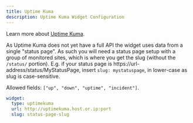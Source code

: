 ```yaml
---
title: Uptime Kuma
description: Uptime Kuma Widget Configuration
---
```


Learn more about [Uptime Kuma](https://github.com/louislam/uptime-kuma).

As Uptime Kuma does not yet have a full API the widget uses data from a single "status page". As such you will need a status page setup with a group of monitored sites, which is where you get the slug (without the `/status/` portion). E.g. if your status page is https://url-address/status/MyStatusPage, insert `slug: mystatuspage`, in lower-case as slug is case-sensitive.

Allowed fields: `["up", "down", "uptime", "incident"]`.

```yaml
widget:
  type: uptimekuma
  url: http://uptimekuma.host.or.ip:port
  slug: status-page-slug
```
